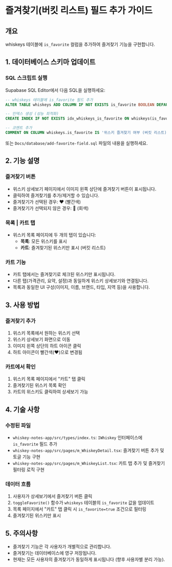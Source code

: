 # 즐겨찾기(버킷 리스트) 필드 추가 가이드

## 개요
whiskeys 테이블에 `is_favorite` 컬럼을 추가하여 즐겨찾기 기능을 구현합니다.

## 1. 데이터베이스 스키마 업데이트

### SQL 스크립트 실행
Supabase SQL Editor에서 다음 SQL을 실행하세요:

```sql
-- whiskeys 테이블에 is_favorite 필드 추가
ALTER TABLE whiskeys ADD COLUMN IF NOT EXISTS is_favorite BOOLEAN DEFAULT false;

-- 인덱스 생성 (성능 최적화)
CREATE INDEX IF NOT EXISTS idx_whiskeys_is_favorite ON whiskeys(is_favorite);

-- 코멘트 추가
COMMENT ON COLUMN whiskeys.is_favorite IS '위스키 즐겨찾기 여부 (버킷 리스트)';
```

또는 `Docs/database/add-favorite-field.sql` 파일의 내용을 실행하세요.

## 2. 기능 설명

### 즐겨찾기 버튼
- 위스키 상세보기 페이지에서 이미지 왼쪽 상단에 즐겨찾기 버튼이 표시됩니다.
- 클릭하여 즐겨찾기를 추가/제거할 수 있습니다.
- 즐겨찾기가 선택된 경우: ❤️ (빨간색)
- 즐겨찾기가 선택되지 않은 경우: 🤍 (회색)

### 목록 | 카트 탭
- 위스키 목록 페이지에 두 개의 탭이 있습니다:
  - **목록**: 모든 위스키를 표시
  - **카트**: 즐겨찾기된 위스키만 표시 (버킷 리스트)

### 카트 기능
- 카트 탭에서는 즐겨찾기로 체크된 위스키만 표시됩니다.
- 다른 탭(가격관리, 요약, 설정)과 동일하게 위스키 상세보기와 연결됩니다.
- 목록과 동일한 UI 구성(이미지, 이름, 브랜드, 타입, 지역 등)을 사용합니다.

## 3. 사용 방법

### 즐겨찾기 추가
1. 위스키 목록에서 원하는 위스키 선택
2. 위스키 상세보기 화면으로 이동
3. 이미지 왼쪽 상단의 하트 아이콘 클릭
4. 하트 아이콘이 빨간색(❤️)으로 변경됨

### 카트에서 확인
1. 위스키 목록 페이지에서 "카트" 탭 클릭
2. 즐겨찾기된 위스키 목록 확인
3. 카트의 위스키도 클릭하여 상세보기 가능

## 4. 기술 사항

### 수정된 파일
- `whiskey-notes-app/src/types/index.ts`: `IWhiskey` 인터페이스에 `is_favorite` 필드 추가
- `whiskey-notes-app/src/pages/m_WhiskeyDetail.tsx`: 즐겨찾기 버튼 추가 및 토글 기능 구현
- `whiskey-notes-app/src/pages/m_WhiskeyList.tsx`: 카트 탭 추가 및 즐겨찾기 필터링 로직 구현

### 데이터 흐름
1. 사용자가 상세보기에서 즐겨찾기 버튼 클릭
2. `toggleFavorite()` 함수가 `whiskeys` 테이블의 `is_favorite` 값을 업데이트
3. 목록 페이지에서 "카트" 탭 클릭 시 `is_favorite=true` 조건으로 필터링
4. 즐겨찾기된 위스키만 표시

## 5. 주의사항

- 즐겨찾기 기능은 각 사용자가 개별적으로 관리합니다.
- 즐겨찾기는 데이터베이스에 영구 저장됩니다.
- 현재는 모든 사용자의 즐겨찾기가 동일하게 표시됩니다 (향후 사용자별 분리 가능).

